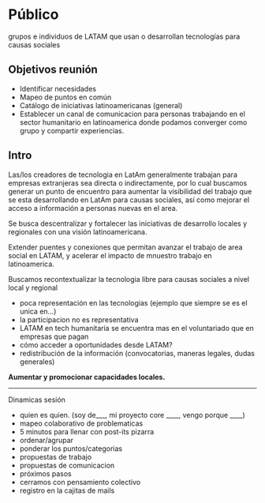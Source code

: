 # Público
grupos e individuos de LATAM que usan o desarrollan tecnologías para causas sociales

## Objetivos reunión
- Identificar necesidades
- Mapeo de puntos en común
- Catálogo de iniciativas latinoamericanas (general)
- Establecer un canal de comunicacion para personas trabajando en el sector humanitario en latinoamerica donde podamos converger como grupo y compartir experiencias.

## Intro
Las/los creadores de tecnologia en LatAm generalmente trabajan para empresas extranjeras sea directa o indirectamente, por lo cual buscamos generar un punto de encuentro para aumentar la visibilidad del trabajo que se esta desarrollando en LatAm para causas 
sociales, así como mejorar el acceso a información a personas nuevas en el area.

Se busca descentralizar y fortalecer las iniciativas de desarrollo locales y regionales con una visión latinoamericana.

Extender puentes y conexiones que permitan avanzar el trabajo de area social en LATAM, y acelerar el impacto de mnuestro trabajo en latinoamerica.

Buscamos recontextualizar la tecnologia libre para causas sociales a nivel local y regional

- poca representación en las tecnologias (ejemplo que siempre se es el unica en…) 
- la participacion no es representativa
- LATAM en tech humanitaria se encuentra mas en el voluntariado que en empresas que pagan
- cómo acceder a oportunidades desde LATAM?
- redistribución de la información (convocatorias, maneras legales, dudas generales)
 
 **Aumentar y promocionar capacidades locales.**


________________________________

Dinamicas sesión

- quien es quien. (soy de___, mi proyecto core ____, vengo porque ____)
- mapeo colaborativo de problematicas
- 5 minutos para llenar con post-its pizarra
- ordenar/agrupar
- ponderar los puntos/categorias 
- propuestas de trabajo
- propuestas de comunicacion
- próximos pasos 
- cerramos con pensamiento colectivo
- registro en la cajitas de mails

